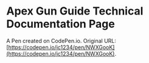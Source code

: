# Apex Gun Guide Technical Documentation Page

A Pen created on CodePen.io. Original URL: [https://codepen.io/jc1234/pen/NWXGooK](https://codepen.io/jc1234/pen/NWXGooK).

